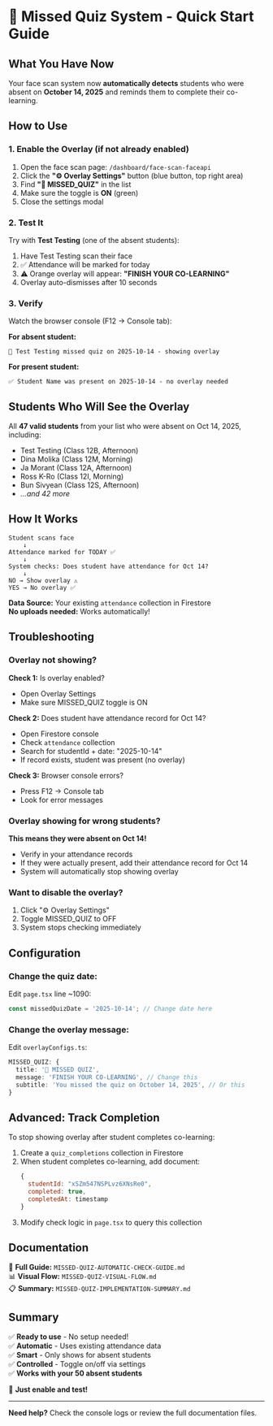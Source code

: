 # 🚀 Missed Quiz System - Quick Start Guide

## What You Have Now

Your face scan system now **automatically detects** students who were absent on **October 14, 2025** and reminds them to complete their co-learning.

## How to Use

### 1. **Enable the Overlay** (if not already enabled)

1. Open the face scan page: `/dashboard/face-scan-faceapi`
2. Click the **"⚙️ Overlay Settings"** button (blue button, top right area)
3. Find **"📝 MISSED_QUIZ"** in the list
4. Make sure the toggle is **ON** (green)
5. Close the settings modal

### 2. **Test It**

Try with **Test Testing** (one of the absent students):

1. Have Test Testing scan their face
2. ✅ Attendance will be marked for today
3. ⚠️ Orange overlay will appear: **"FINISH YOUR CO-LEARNING"**
4. Overlay auto-dismisses after 10 seconds

### 3. **Verify**

Watch the browser console (F12 → Console tab):

**For absent student:**
```
📝 Test Testing missed quiz on 2025-10-14 - showing overlay
```

**For present student:**
```
✅ Student Name was present on 2025-10-14 - no overlay needed
```

## Students Who Will See the Overlay

All **47 valid students** from your list who were absent on Oct 14, 2025, including:

- Test Testing (Class 12B, Afternoon)
- Dina Molika (Class 12M, Morning)
- Ja Morant (Class 12A, Afternoon)
- Ross K-Ro (Class 12I, Morning)
- Bun Sivyean (Class 12S, Afternoon)
- _...and 42 more_

## How It Works

```
Student scans face
    ↓
Attendance marked for TODAY ✅
    ↓
System checks: Does student have attendance for Oct 14?
    ↓
NO → Show overlay ⚠️
YES → No overlay ✅
```

**Data Source:** Your existing `attendance` collection in Firestore  
**No uploads needed:** Works automatically!

## Troubleshooting

### Overlay not showing?

**Check 1:** Is overlay enabled?
- Open Overlay Settings
- Make sure MISSED_QUIZ toggle is ON

**Check 2:** Does student have attendance record for Oct 14?
- Open Firestore console
- Check `attendance` collection
- Search for studentId + date: "2025-10-14"
- If record exists, student was present (no overlay)

**Check 3:** Browser console errors?
- Press F12 → Console tab
- Look for error messages

### Overlay showing for wrong students?

**This means they were absent on Oct 14!**
- Verify in your attendance records
- If they were actually present, add their attendance record for Oct 14
- System will automatically stop showing overlay

### Want to disable the overlay?

1. Click "⚙️ Overlay Settings"
2. Toggle MISSED_QUIZ to OFF
3. System stops checking immediately

## Configuration

### Change the quiz date:
Edit `page.tsx` line ~1090:
```javascript
const missedQuizDate = '2025-10-14'; // Change date here
```

### Change the overlay message:
Edit `overlayConfigs.ts`:
```typescript
MISSED_QUIZ: {
  title: '📝 MISSED QUIZ',
  message: 'FINISH YOUR CO-LEARNING', // Change this
  subtitle: 'You missed the quiz on October 14, 2025', // Or this
}
```

## Advanced: Track Completion

To stop showing overlay after student completes co-learning:

1. Create a `quiz_completions` collection in Firestore
2. When student completes co-learning, add document:
   ```javascript
   {
     studentId: "xSZm547NSPLvz6XNsRe0",
     completed: true,
     completedAt: timestamp
   }
   ```
3. Modify check logic in `page.tsx` to query this collection

## Documentation

📖 **Full Guide:** `MISSED-QUIZ-AUTOMATIC-CHECK-GUIDE.md`  
📊 **Visual Flow:** `MISSED-QUIZ-VISUAL-FLOW.md`  
📋 **Summary:** `MISSED-QUIZ-IMPLEMENTATION-SUMMARY.md`

## Summary

✅ **Ready to use** - No setup needed!  
✅ **Automatic** - Uses existing attendance data  
✅ **Smart** - Only shows for absent students  
✅ **Controlled** - Toggle on/off via settings  
✅ **Works with your 50 absent students**

🎯 **Just enable and test!**

---

**Need help?** Check the console logs or review the full documentation files.

